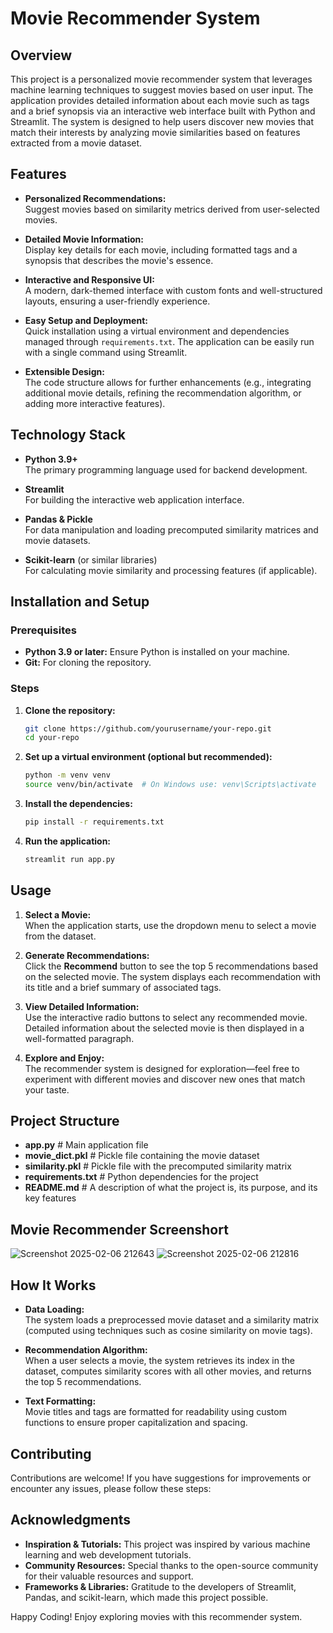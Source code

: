 # Movie Recommender System

## Overview

This project is a personalized movie recommender system that leverages machine learning techniques to suggest movies based on user input. The application provides detailed information about each movie such as tags and a brief synopsis via an interactive web interface built with Python and Streamlit. The system is designed to help users discover new movies that match their interests by analyzing movie similarities based on features extracted from a movie dataset.

## Features

- **Personalized Recommendations:**  
  Suggest movies based on similarity metrics derived from user-selected movies.

- **Detailed Movie Information:**  
  Display key details for each movie, including formatted tags and a synopsis that describes the movie's essence.

- **Interactive and Responsive UI:**  
  A modern, dark-themed interface with custom fonts and well-structured layouts, ensuring a user-friendly experience.

- **Easy Setup and Deployment:**  
  Quick installation using a virtual environment and dependencies managed through `requirements.txt`. The application can be easily run with a single command using Streamlit.

- **Extensible Design:**  
  The code structure allows for further enhancements (e.g., integrating additional movie details, refining the recommendation algorithm, or adding more interactive features).

## Technology Stack

- **Python 3.9+**  
  The primary programming language used for backend development.

- **Streamlit**  
  For building the interactive web application interface.

- **Pandas & Pickle**  
  For data manipulation and loading precomputed similarity matrices and movie datasets.

- **Scikit-learn** (or similar libraries)  
  For calculating movie similarity and processing features (if applicable).

## Installation and Setup

### Prerequisites

- **Python 3.9 or later:** Ensure Python is installed on your machine.
- **Git:** For cloning the repository.

### Steps

1. **Clone the repository:**

    ```bash
    git clone https://github.com/yourusername/your-repo.git
    cd your-repo
    ```

2. **Set up a virtual environment (optional but recommended):**

    ```bash
    python -m venv venv
    source venv/bin/activate  # On Windows use: venv\Scripts\activate
    ```

3. **Install the dependencies:**

    ```bash
    pip install -r requirements.txt
    ```

4. **Run the application:**

    ```bash
    streamlit run app.py
    ```

## Usage

1. **Select a Movie:**  
   When the application starts, use the dropdown menu to select a movie from the dataset.

2. **Generate Recommendations:**  
   Click the **Recommend** button to see the top 5 recommendations based on the selected movie. The system displays each recommendation with its title and a brief summary of associated tags.

3. **View Detailed Information:**  
   Use the interactive radio buttons to select any recommended movie. Detailed information about the selected movie is then displayed in a well-formatted paragraph.

4. **Explore and Enjoy:**  
   The recommender system is designed for exploration—feel free to experiment with different movies and discover new ones that match your taste.

## Project Structure
- **app.py** # Main application file
- **movie_dict.pkl** # Pickle file containing the movie dataset
- **similarity.pkl** # Pickle file with the precomputed similarity matrix
- **requirements.txt** # Python dependencies for the project
- **README.md** # A description of what the project is, its purpose, and its key features

## Movie Recommender Screenshort

![Screenshot 2025-02-06 212643](https://github.com/user-attachments/assets/ac2b93f0-a732-4fee-99d7-3e7de2549aaf)
![Screenshot 2025-02-06 212816](https://github.com/user-attachments/assets/36d510cb-1f47-4fb3-afe2-dd0017f86a20)
  
## How It Works

- **Data Loading:**  
  The system loads a preprocessed movie dataset and a similarity matrix (computed using techniques such as cosine similarity on movie tags).

- **Recommendation Algorithm:**  
  When a user selects a movie, the system retrieves its index in the dataset, computes similarity scores with all other movies, and returns the top 5 recommendations.

- **Text Formatting:**  
  Movie titles and tags are formatted for readability using custom functions to ensure proper capitalization and spacing.

## Contributing

Contributions are welcome! If you have suggestions for improvements or encounter any issues, please follow these steps:

## Acknowledgments
- **Inspiration & Tutorials:**
This project was inspired by various machine learning and web development tutorials.
- **Community Resources:**
Special thanks to the open-source community for their valuable resources and support.
- **Frameworks & Libraries:**
Gratitude to the developers of Streamlit, Pandas, and scikit-learn, which made this project possible.

Happy Coding! Enjoy exploring movies with this recommender system.
